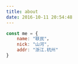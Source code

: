 ```yaml
---
title: about
date: 2016-10-11 20:54:48
---
```


```javascript
const me = {
    name: "联民"，
    nick: "山河",
    addr: "浙江.杭州"
}
````